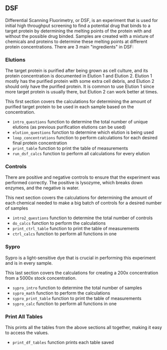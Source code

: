 ## DSF
Differential Scanning Fluorimetry, or DSF, is an experiment that is used for initial high throughput screening to find a potential drug that binds to a target protein by determining the melting points of the protein with and without the possible drug binded. Samples are created with a mixture of chemicals and proteins to determine these melting points at different protein concentrations. There are 3 main "ingredients" in DSF:

### Elutions
The target protein is purified after being grown as cell culture, and its protein concentration is documented in Elution 1 and Elution 2. Elution 1 mostly has the purified protein with some extra cell debris, and Elution 2 should only have the purified protein. It is common to use Elution 1 since more target protein is usually there, but Elution 2 can work better at times.

This first section covers the calculations for determining the amount of purified target protein to be used in each sample based on the concentration.
* `intro_questions` function to determine the total number of unique elutions (as previous purification elutions can be used)
* `elution_questions` function to determine which elution is being used
* `loop_concentrations` function to perform calculations for each desired final protein concentration
* `print_table` function to print the table of measurements
* `run_dsf_calcs` function to perform all calculations for every elution

### Controls
There are positive and negative controls to ensure that the experiment was performed correctly. The positive is lysozyme, which breaks down enzymes, and the negative is water.

This next section covers the calculations for determining the amount of each chemical needed to make a big batch of controls for a desired number of samples
* `intro2_questions` function to determine the total number of controls
* `do_calcs` function to perform the calculations
* `print_ctrl_table` function to print the table of measurements
* `ctrl_calcs` function to perform all functions in one

### Sypro
Sypro is a light-sensitive dye that is crucial in performing this experiment and is in every sample.

This last section covers the calculations for creating a 200x concentration from a 5000x stock concentration.
* `sypro_intro` function to determine the total number of samples
* `sypro_math` function to perform the calculations
* `sypro_print_table` function to print the table of measurements
* `sypro_calc` function to perform all functions in one

### Print All Tables
This prints all the tables from the above sections all together, making it easy to access the values.
* `print_df_tables` function prints each table saved
